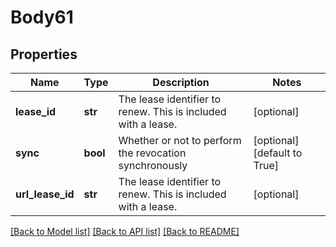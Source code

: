 # Body61

## Properties
Name | Type | Description | Notes
------------ | ------------- | ------------- | -------------
**lease_id** | **str** | The lease identifier to renew. This is included with a lease. | [optional] 
**sync** | **bool** | Whether or not to perform the revocation synchronously | [optional] [default to True]
**url_lease_id** | **str** | The lease identifier to renew. This is included with a lease. | [optional] 

[[Back to Model list]](../README.md#documentation-for-models) [[Back to API list]](../README.md#documentation-for-api-endpoints) [[Back to README]](../README.md)

